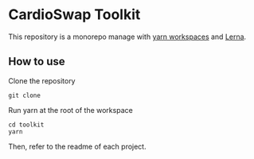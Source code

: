 # CardioSwap Toolkit

This repository is a monorepo manage with [yarn workspaces](https://classic.yarnpkg.com/en/docs/workspaces/) and [Lerna](https://lerna.js.org/). 


## How to use

Clone the repository 

```
git clone
```

Run yarn at the root of the workspace

```
cd toolkit
yarn
```

Then, refer to the readme of each project.